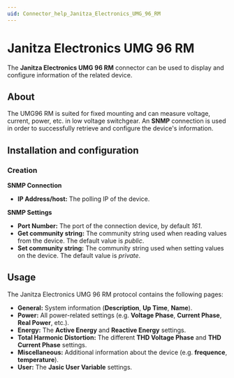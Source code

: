 ```yaml
---
uid: Connector_help_Janitza_Electronics_UMG_96_RM
---
```


# Janitza Electronics UMG 96 RM

The **Janitza Electronics UMG 96 RM** connector can be used to display and configure information of the related device.

## About

The UMG96 RM is suited for fixed mounting and can measure voltage, current, power, etc. in low voltage switchgear. An **SNMP** connection is used in order to successfully retrieve and configure the device's information.

## Installation and configuration

### Creation

**SNMP Connection**

- **IP Address/host:** The polling IP of the device.

**SNMP Settings**

- **Port Number:** The port of the connection device, by default *161*.
- **Get community string:** The community string used when reading values from the device. The default value is *public*.
- **Set community string:** The community string used when setting values on the device. The default value is *private*.

## Usage

The Janitza Electronics UMG 96 RM protocol contains the following pages:

- **General:** System information (**Description**, **Up Time**, **Name**).
- **Power:** All power-related settings (e.g. **Voltage Phase**, **Current Phase**, **Real Power**, etc.).
- **Energy:** The **Active Energy** and **Reactive Energy** settings.
- **Total Harmonic Distortion:** The different **THD Voltage Phase** and **THD Current Phase** settings.
- **Miscellaneous:** Additional information about the device (e.g. **frequence**, **temperature**).
- **User:** The **Jasic User Variable** settings.
